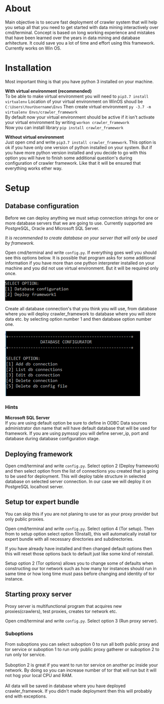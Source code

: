 # About
Main objective is to secure fast deployment of crawler system that will help you setup all that you need to 
get started with data mining interactively over cmd/terminal.
Concept is based on long working experience and mistakes that have been learned over the years in data mining 
and database arhitecture. It could save you a lot of time and effort using this framework.
Currently works on Win OS.

# Installation
Most important thing is that you have python 3 installed on your machine. 

**With virtual environment (recommended)**<br>
To be able to make virtual environment you will need to ```pip3.7 install virtualenv```
Location of your virtual environment on WinOS shoud be ```C:\Users\YourUsername\Envs```
Then create virtual environment ```py -3.7 -m virtualenv Envs/crawler_framework``` <br>
By default now your virtual environment should be active if it isn't activate your virtual 
environment by writing ```workon crawler_framework```  <br>
Now you can install library  ```pip install crawler_framework```

**Without virtual environment**<br>
Just open cmd and write ```pip3.7 install crawler_framework```. This option is ok if you have only one version 
of python installed on your system. But if you have more python version installed and you decide to go with this 
option you will have to finish some additional question's during configuration of crawler framework. 
Like that it will be ensured that everything works ether way.

# Setup
## Database configuration
Before we can deploy anything we must setup connection strings for one or more database 
servers that we are going to use.
Currently supported are PostgreSQL, Oracle and Microsoft SQL Server.

<i>It is recommended to create database on your server that will only be used by framework. </i>


Open cmd/terminal and write  ```config.py```. If everything goes well you should see this options below. 
It is possible that program asks for some additional information if you have more than one python interpreter 
installed on your machine and you did not use virtual environment. But it will be required only once.

![dbconfig](https://raw.githubusercontent.com/DraganMatesic/crawler_framework/master/images/config.PNG)

Create all database connection's that you think you will use, from database where you will deploy crawler_framework 
to database where you will store data etc. by selecting option number 1 and then database option number one.

![dbconfig](https://raw.githubusercontent.com/DraganMatesic/crawler_framework/master/images/dbconfig.PNG)

### Hints
**Microsoft SQL Server** <br>
 If you are using default option be sure to define in ODBC Data sources administrator dsn name that will have 
 default database that will be used for framework. If you are using pymssql you will define server_ip, port and database 
 during database configuration stage.
 
## Deploying framework
Open cmd/terminal and write  ```config.py```. Select option 2 (Deploy framework) and then select option from 
the list of connections you created that is going to be used for deployment. This will deploy table structure in selected database 
on selected server connection. In our case we will deploy it on PostgreSQL localhost server.

## Setup tor expert bundle
You can skip this if you are not planing to use tor as your proxy provider but only public proxies.

Open cmd/terminal and write  ```config.py```. Select option 4 (Tor setup). Then from to setup option select option 1(Install), 
this will automatically install tor expert bundle with all necessary directories and subdirectories. 

If you have already have installed and then changed default options then this will reset those options back to default just like some kind of reinstall.

Setup option 2 (Tor options) allows you to change some of defaults when constructing our tor network such as 
how many tor instances should run in same time or how long time must pass before changing and identity of tor instance.

## Starting proxy server
Proxy server is multifunctional program that acquires new proxies(crawlers), test proxies, creates tor network etc.

Open cmd/terminal and write  ```config.py```. Select option 3 (Run proxy server).
### Suboptions
From suboptions you can select suboption 0 to run all both public proxy and tor service or suboption 1 to run only public proxy gatherer or
suboption 2 to run only tor service. <br><br>
Suboption 2 is great if you want to run tor service on another pc inside your network. 
By doing so you can increase number of tor that will run but it will not hog your local CPU and RAM.
<br><br>
All data will be saved in database where you have deployed crawler_framewok.
If you didn't made deployment then this will probably end with exceptions.
